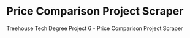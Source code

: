 # Price Comparison Project Scraper

Treehouse Tech Degree Project 6 - Price Comparison Project Scraper
